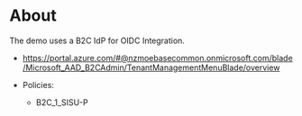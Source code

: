 # About #

The demo uses a B2C IdP for OIDC Integration.

* https://portal.azure.com/#@nzmoebasecommon.onmicrosoft.com/blade/Microsoft_AAD_B2CAdmin/TenantManagementMenuBlade/overview

* Policies:
  * B2C_1_SISU-P
 